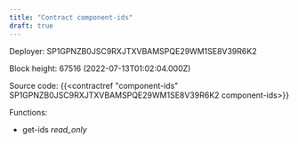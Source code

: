 ```yaml
---
title: "Contract component-ids"
draft: true
---
```

Deployer: SP1GPNZB0JSC9RXJTXVBAMSPQE29WM1SE8V39R6K2


 



Block height: 67516 (2022-07-13T01:02:04.000Z)

Source code: {{<contractref "component-ids" SP1GPNZB0JSC9RXJTXVBAMSPQE29WM1SE8V39R6K2 component-ids>}}

Functions:

* get-ids _read_only_
